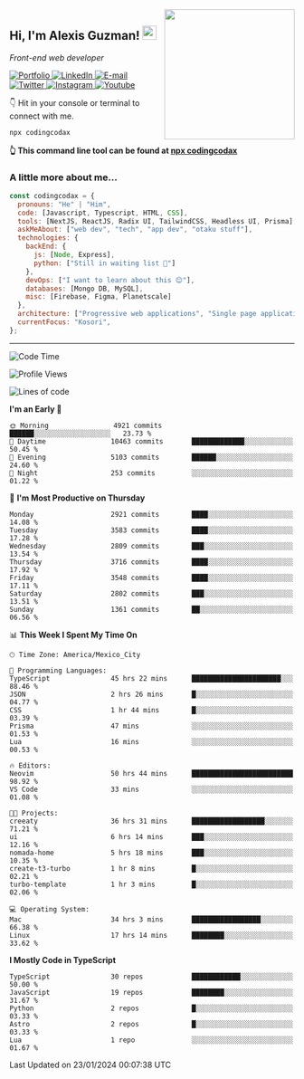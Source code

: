 <img align='right' src="https://media.giphy.com/media/M9gbBd9nbDrOTu1Mqx/giphy.gif" width="230">
<h2>Hi, I'm Alexis Guzman! <img src="https://media.giphy.com/media/hvRJCLFzcasrR4ia7z/giphy.gif" width="25px"></h2>
<p><em>Front-end web developer</em></p>

<p>
  <a href='https://www.codingcodax.dev' target='_blank'>
    <img alt='Portfolio' src='https://img.shields.io/badge/Portfolio-black?logo=vercel&style=flat-square'>
  </a>
  <a href='https://linkedin.com/in/codingcodax' target='_blank'>
    <img alt='LinkedIn' src='https://img.shields.io/badge/LinkedIn-black?logo=LinkedIn&style=flat-square'>
  </a>
  <a href='mailto:codingcodax@gmail.com' target='_blank'>
    <img alt='E-mail' src='https://img.shields.io/badge/Email-black?logo=Gmail&style=flat-square'>
  </a>
  <a href='https://twitter.com/codingcodax' target='_blank'>
    <img alt='Twitter' src='https://img.shields.io/badge/Twitter-black?logo=Twitter&style=flat-square'>
  </a>
  <a href='https://www.instagram.com/codingcodax' target='_blank'>
    <img alt='Instagram' src='https://img.shields.io/badge/Instagram-black?logo=Instagram&style=flat-square'>
  </a>
  <a href='https://www.youtube.com/@codingcodax' target='_blank'>
    <img alt='Youtube' src='https://img.shields.io/badge/YouTube-black?logo=Youtube&style=flat-square'>
  </a>
</p>

👇 Hit in your console or terminal to connect with me.

```bash
npx codingcodax
```
**👆 This command line tool can be found at [npx codingcodax](https://github.com/codingcodax/npx-codingcodax)**

<h3>A little more about me...</h3>

```javascript
const codingcodax = {
  pronouns: "He" | "Him",
  code: [Javascript, Typescript, HTML, CSS],
  tools: [NextJS, ReactJS, Radix UI, TailwindCSS, Headless UI, Prisma],
  askMeAbout: ["web dev", "tech", "app dev", "otaku stuff"],
  technologies: {
    backEnd: {
      js: [Node, Express],
      python: ["Still in waiting list 🥲"]
    },
    devOps: ["I want to learn about this 😊"],
    databases: [Mongo DB, MySQL],
    misc: [Firebase, Figma, Planetscale]
  },
  architecture: ["Progressive web applications", "Single page applications"],
  currentFocus: "Kosori",
};
```

---

<!--START_SECTION:waka-->
![Code Time](http://img.shields.io/badge/Code%20Time-2%2C197%20hrs%2037%20mins-blue)

![Profile Views](http://img.shields.io/badge/Profile%20Views-1-blue)

![Lines of code](https://img.shields.io/badge/From%20Hello%20World%20I%27ve%20Written-9.3%20million%20lines%20of%20code-blue)

**I'm an Early 🐤** 

```text
🌞 Morning                4921 commits        ██████░░░░░░░░░░░░░░░░░░░   23.73 % 
🌆 Daytime                10463 commits       █████████████░░░░░░░░░░░░   50.45 % 
🌃 Evening                5103 commits        ██████░░░░░░░░░░░░░░░░░░░   24.60 % 
🌙 Night                  253 commits         ░░░░░░░░░░░░░░░░░░░░░░░░░   01.22 % 
```
📅 **I'm Most Productive on Thursday** 

```text
Monday                   2921 commits        ████░░░░░░░░░░░░░░░░░░░░░   14.08 % 
Tuesday                  3583 commits        ████░░░░░░░░░░░░░░░░░░░░░   17.28 % 
Wednesday                2809 commits        ███░░░░░░░░░░░░░░░░░░░░░░   13.54 % 
Thursday                 3716 commits        ████░░░░░░░░░░░░░░░░░░░░░   17.92 % 
Friday                   3548 commits        ████░░░░░░░░░░░░░░░░░░░░░   17.11 % 
Saturday                 2802 commits        ███░░░░░░░░░░░░░░░░░░░░░░   13.51 % 
Sunday                   1361 commits        ██░░░░░░░░░░░░░░░░░░░░░░░   06.56 % 
```


📊 **This Week I Spent My Time On** 

```text
🕑︎ Time Zone: America/Mexico_City

💬 Programming Languages: 
TypeScript               45 hrs 22 mins      ██████████████████████░░░   88.46 % 
JSON                     2 hrs 26 mins       █░░░░░░░░░░░░░░░░░░░░░░░░   04.77 % 
CSS                      1 hr 44 mins        █░░░░░░░░░░░░░░░░░░░░░░░░   03.39 % 
Prisma                   47 mins             ░░░░░░░░░░░░░░░░░░░░░░░░░   01.53 % 
Lua                      16 mins             ░░░░░░░░░░░░░░░░░░░░░░░░░   00.53 % 

🔥 Editors: 
Neovim                   50 hrs 44 mins      █████████████████████████   98.92 % 
VS Code                  33 mins             ░░░░░░░░░░░░░░░░░░░░░░░░░   01.08 % 

🐱‍💻 Projects: 
creeaty                  36 hrs 31 mins      ██████████████████░░░░░░░   71.21 % 
ui                       6 hrs 14 mins       ███░░░░░░░░░░░░░░░░░░░░░░   12.16 % 
nomada-home              5 hrs 18 mins       ███░░░░░░░░░░░░░░░░░░░░░░   10.35 % 
create-t3-turbo          1 hr 8 mins         █░░░░░░░░░░░░░░░░░░░░░░░░   02.21 % 
turbo-template           1 hr 3 mins         █░░░░░░░░░░░░░░░░░░░░░░░░   02.06 % 

💻 Operating System: 
Mac                      34 hrs 3 mins       █████████████████░░░░░░░░   66.38 % 
Linux                    17 hrs 14 mins      ████████░░░░░░░░░░░░░░░░░   33.62 % 
```

**I Mostly Code in TypeScript** 

```text
TypeScript               30 repos            ████████████░░░░░░░░░░░░░   50.00 % 
JavaScript               19 repos            ████████░░░░░░░░░░░░░░░░░   31.67 % 
Python                   2 repos             █░░░░░░░░░░░░░░░░░░░░░░░░   03.33 % 
Astro                    2 repos             █░░░░░░░░░░░░░░░░░░░░░░░░   03.33 % 
Lua                      1 repo              ░░░░░░░░░░░░░░░░░░░░░░░░░   01.67 % 
```




 Last Updated on 23/01/2024 00:07:38 UTC
<!--END_SECTION:waka-->
